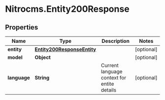 # Nitrocms.Entity200Response

## Properties

Name | Type | Description | Notes
------------ | ------------- | ------------- | -------------
**entity** | [**Entity200ResponseEntity**](Entity200ResponseEntity.md) |  | [optional] 
**model** | **Object** |  | [optional] 
**language** | **String** | Current language context for entite details | [optional] 


